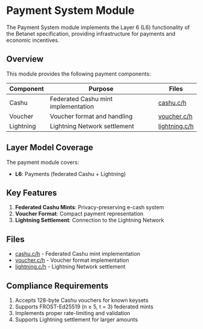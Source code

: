 # Payment System Module

The Payment System module implements the Layer 6 (L6) functionality of the Betanet specification, providing infrastructure for payments and economic incentives.

## Overview

This module provides the following payment components:

| Component | Purpose | Files |
| --------- | ------- | ----- |
| Cashu | Federated Cashu mint implementation | [cashu.c/h](cashu.md) |
| Voucher | Voucher format and handling | [voucher.c/h](voucher.md) |
| Lightning | Lightning Network settlement | [lightning.c/h](lightning.md) |

## Layer Model Coverage

The payment module covers:

- **L6**: Payments (federated Cashu + Lightning)

## Key Features

1. **Federated Cashu Mints**: Privacy-preserving e-cash system
2. **Voucher Format**: Compact payment representation
3. **Lightning Settlement**: Connection to the Lightning Network

## Files

- [cashu.c/h](cashu.md) - Federated Cashu mint implementation
- [voucher.c/h](voucher.md) - Voucher format implementation
- [lightning.c/h](lightning.md) - Lightning Network settlement

## Compliance Requirements

1. Accepts 128-byte Cashu vouchers for known keysets
2. Supports FROST-Ed25519 (n ≥ 5, t = 3) federated mints
3. Implements proper rate-limiting and validation
4. Supports Lightning settlement for larger amounts